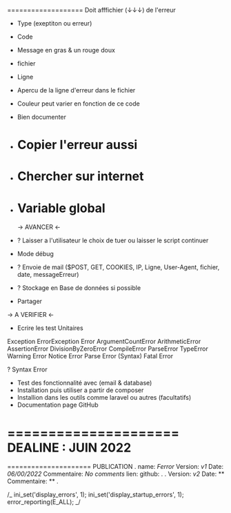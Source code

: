 ===================
Doit afffichier (↓↓↓) de l'erreur

- Type (exeptiton ou erreur)
- Code
- Message en gras & un rouge doux
- fichier
- Ligne
- Apercu de la ligne d'erreur dans le fichier
- Couleur peut varier en fonction de ce code
- Bien documenter
- # Copier l'erreur aussi
- # Chercher sur internet
- # Variable global

  -> AVANCER <-

- ? Laisser a l'utilisateur le choix de tuer ou laisser le script continuer
- Mode débug
- ? Envoie de mail ($POST, GET, COOKIES, IP, Ligne, User-Agent, fichier, date, messageErreur)
- ? Stockage en Base de données si possible
- Partager

-> A VERIFIER <-

- Ecrire les test Unitaires

Exception
ErrorException
Error
ArgumentCountError
ArithmeticError
AssertionError
DivisionByZeroError
CompileError
ParseError
TypeError
Warning Error
Notice Error
Parse Error (Syntax)
Fatal Error

? Syntax Error

- Test des fonctionnalité avec (email & database)
- Installation puis utiliser a partir de composer
- Installion dans les outils comme laravel ou autres (facultatifs)
- Documentation page GitHub

=====================
DEALINE : JUIN 2022
=====================

=====================
PUBLICATION
.
name: _Ferror_
Version: _v1_
Date: _06/00/2022_
Commentaire: _No comments_
lien:
github:
.
.
Version: _v2_
Date: **
Commentaire: **
.

/_
ini_set('display_errors', 1);
ini_set('display_startup_errors', 1);
error_reporting(E_ALL);
_/
